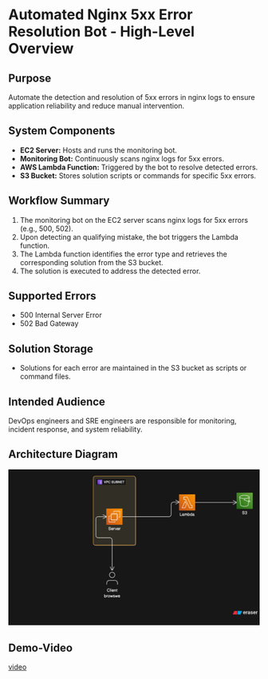 # Automated Nginx 5xx Error Resolution Bot - High-Level Overview
## Purpose
Automate the detection and resolution of 5xx errors in nginx logs to ensure application reliability and reduce manual intervention.
## System Components
- **EC2 Server:**  Hosts and runs the monitoring bot.
- **Monitoring Bot:** Continuously scans nginx logs for 5xx errors.
- **AWS Lambda Function:** Triggered by the bot to resolve detected errors.
- **S3 Bucket:** Stores solution scripts or commands for specific 5xx errors.
## Workflow Summary
1. The monitoring bot on the EC2 server scans nginx logs for 5xx errors (e.g., 500, 502).
2. Upon detecting an qualifying mistake, the bot triggers the Lambda function.
3. The Lambda function identifies the error type and retrieves the corresponding solution from the S3 bucket.
4. The solution is executed to address the detected error.
## Supported Errors
- 500 Internal Server Error
- 502 Bad Gateway
## Solution Storage
- Solutions for each error are maintained in the S3 bucket as scripts or command files.
## Intended Audience
DevOps engineers and SRE engineers are responsible for monitoring, incident response, and system reliability.

## Architecture Diagram
![Alt text](images/Arch.png)

## Demo-Video
[video](https://youtu.be/QuhbPH2j3CA?si=ewStJdTvcfBVRr_6/)
